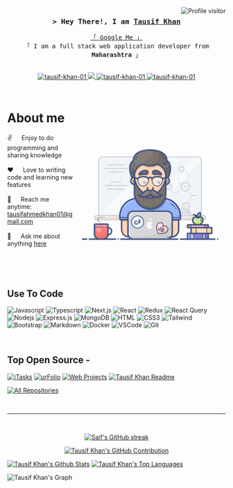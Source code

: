 <!--
<h2 align="center">
  Welcome to Tausif Khan World!
  <img src="https://media.giphy.com/media/hvRJCLFzcasrR4ia7z/giphy.gif" width="28">
</h2>
-->
<!--
<p align="center">
  <a href="https://github.com/tausif-khan-01"><img src="https://readme-typing-svg.herokuapp.com/?lines=Self%20Taught%20Programmer;Front%20End%20Developer;1.5%2B%20years%20of%20coding%20experience;Always%20learning%20new%20things&center=true&width=380&height=45"></a>
</p>

 -->

<a href="https://komarev.com/ghpvc/?username=tausif-khan-01">
  <img align="right" src="https://komarev.com/ghpvc/?username=tausif-khan-01&label=Visitors&color=0e75b6&style=flat" alt="Profile visitor" />
</a>


<!-- Intro  -->
<h3 align="center">
        <samp>&gt; Hey There!, I am
                <b><a target="_blank" href="https://tausif-khan-01.com">Tausif Khan</a></b>
        </samp>
</h3>

<p align="center"> 
  <samp>
    <a href="https://www.google.com/search?q=Tausif+Khan">「 Google Me 」</a>
    <br>
    「 I am a full stack web application developer from <b>Maharashtra</b> 」
    <br>
    <br>
  </samp>
</p>

<p align="center">
 <!-- <a href="https://tausif-khan-01.com" target="blank">
  <img src="https://img.shields.io/badge/Website-DC143C?style=for-the-badge&logo=medium&logoColor=white" alt="tausif-khan-01" />
 </a> -->
 <a href="https://linkedin.com/in/tausifkhan01" target="_blank">
  <img src="https://img.shields.io/badge/LinkedIn-0077B5?style=for-the-badge&logo=linkedin&logoColor=white" alt="tausif-khan-01"/>
 </a>
 <!-- <a href="https://dev.to/tausif-khan-01" target="_blank">
  <img src="https://img.shields.io/badge/dev.to-0A0A0A?style=for-the-badge&logo=dev.to&logoColor=white" alt="tausif-khan-01" />
 </a> -->
 <a href="https://twitter.com/TausifK32227303" target="_blank">
  <img src="https://img.shields.io/badge/Twitter-1DA1F2?style=for-the-badge&logo=twitter&logoColor=white" />
 </a>
 <a href="https://instagram.com/tausif_kh4n" target="_blank">
  <img src="https://img.shields.io/badge/Instagram-fe4164?style=for-the-badge&logo=instagram&logoColor=white" alt="tausif-khan-01" />
 </a> 
 <a href="https://www.facebook.com/profile.php?id=100057402939215" target="_blank">
  <img src="https://img.shields.io/badge/Facebook-20BEFF?&style=for-the-badge&logo=facebook&logoColor=white" alt="tausif-khan-01"  />
  </a> 
</p>
<br />

<!-- About Section -->

# About me

<p>
 <img align="right" width="350" src="/assets/programmer.gif" alt="Coding gif" />
  
 ✌️ &emsp; Enjoy to do programming and sharing knowledge <br/><br/>
 ❤️ &emsp; Love to writing code and learning new features<br/><br/>
 📧 &emsp; Reach me anytime: tausifahmedkhan01@gmail.com<br/><br/>
 💬 &emsp; Ask me about anything [here](https://github.com/tausif-khan-01/tausif-khan-01/issues)

</p>

<br/>
<br/>
<br/>

## Use To Code

![Javascript](https://img.shields.io/badge/Javascript-F0DB4F?style=for-the-badge&labelColor=black&logo=javascript&logoColor=F0DB4F)
![Typescript](https://img.shields.io/badge/Typescript-007acc?style=for-the-badge&labelColor=black&logo=typescript&logoColor=007acc)
![Next.js](https://img.shields.io/badge/next.js-000000?style=for-the-badge&logo=nextdotjs&logoColor=white)
![React](https://img.shields.io/badge/-React-61DBFB?style=for-the-badge&labelColor=black&logo=react&logoColor=61DBFB)
![Redux](https://img.shields.io/badge/Redux-593D88?style=for-the-badge&logo=redux&logoColor=white)
![React Query](https://img.shields.io/badge/-React_Query-FF4154?style=for-the-badge&logo=react%20query&logoColor=white)
![Nodejs](https://img.shields.io/badge/Nodejs-3C873A?style=for-the-badge&labelColor=black&logo=node.js&logoColor=3C873A)
![Express.js](https://img.shields.io/badge/Express.js-000000?style=for-the-badge&logo=express&logoColor=white)
![MongoDB](https://img.shields.io/badge/MongoDB-4EA94B?style=for-the-badge&logo=mongodb&logoColor=white)
![HTML](https://img.shields.io/badge/HTML5-E34F26?style=for-the-badge&logo=html5&logoColor=white)
![CSS3](https://img.shields.io/badge/CSS3-1572B6?style=for-the-badge&logo=css3&logoColor=white)
![Tailwind](https://img.shields.io/badge/Tailwind_CSS-092749?style=for-the-badge&logo=tailwindcss&logoColor=06B6D4&labelColor=000000)
![Bootstrap](https://img.shields.io/badge/Bootstrap-563D7C?style=for-the-badge&logo=bootstrap&logoColor=white)
![Markdown](https://img.shields.io/badge/Markdown-000000?style=for-the-badge&logo=markdown&logoColor=white)
![Docker](https://img.shields.io/badge/Docker-white?style=for-the-badge&logo=docker&logoColor=0db7ed)
![VSCode](https://img.shields.io/badge/Visual_Studio-0078d7?style=for-the-badge&logo=visual%20studio&logoColor=white)
![Git](https://img.shields.io/badge/Git-F05032?style=for-the-badge&logo=git&logoColor=white)

<!-- ![React Native](https://img.shields.io/badge/React_Native-20232A?style=for-the-badge&logo=react&logoColor=61DAFB) -->
<!-- ![SASS Badge](https://img.shields.io/badge/Sass-CC6699?style=for-the-badge&logo=sass&logoColor=white) -->
<!-- ![Ant-Design](https://img.shields.io/badge/AntDesign-0170FE?style=for-the-badge&logo=antdesign&logoColor=white) -->
<!--
![Strapi](https://img.shields.io/badge/strapi-2E7EEA?style=for-the-badge&logo=strapi&logoColor=white) -->

<br/>

## Top Open Source -

[![iTasks](https://github-readme-stats.vercel.app/api/pin/?username=tausif-khan-01&repo=weathernow&border_color=7F3FBF&bg_color=0D1117&title_color=C9D1D9&text_color=8B949E&icon_color=7F3FBF)](https://github.com/tausif-khan-01/itasks)
[![urFolio](https://github-readme-stats.vercel.app/api/pin/?username=tausif-khan-01&repo=Text2Speech&border_color=7F3FBF&bg_color=0D1117&title_color=C9D1D9&text_color=8B949E&icon_color=7F3FBF)](https://github.com/tausif-khan-01/urfolio)
[![Web Projects](https://github-readme-stats.vercel.app/api/pin/?username=tausif-khan-01&repo=Foody&border_color=7F3FBF&bg_color=0D1117&title_color=C9D1D9&text_color=8B949E&icon_color=7F3FBF)](https://github.com/tausif-khan-01/web-projects)
[![Tausif Khan Readme](https://github-readme-stats.vercel.app/api/pin/?username=tausif-khan-01&repo=myreadme&border_color=7F3FBF&bg_color=0D1117&title_color=C9D1D9&text_color=8B949E&icon_color=7F3FBF)](https://github.com/tausif-khan-01/tausif-khan-01)

<p align="left">
  <a href="https://github.com/tausif-khan-01?tab=repositories" target="_blank"><img alt="All Repositories" title="All Repositories" src="https://img.shields.io/badge/-All%20Repos-2962FF?style=for-the-badge&logo=koding&logoColor=white"/></a>
</p>

<br/>
<hr/>
<br/>

<p align="center">
  <a href="https://github.com/tausif-khan-01">
    <img src="https://github-readme-streak-stats.herokuapp.com/?user=tausif-khan-01&theme=radical&border=7F3FBF&background=0D1117" alt="Saif's GitHub streak"/>
  </a>
</p>

<p align="center">
  <a href="https://github.com/tausif-khan-01">
    <img src="https://github-profile-summary-cards.vercel.app/api/cards/profile-details?username=tausif-khan-01&theme=radical" alt="Tausif Khan's GitHub Contribution"/>
  </a>
</p>

<a> 
    <a href="https://github.com/tausif-khan-01"><img alt="Tausif Khan's Github Stats" src="https://denvercoder1-github-readme-stats.vercel.app/api?username=tausif-khan-01&show_icons=true&count_private=true&theme=react&border_color=7F3FBF&bg_color=0D1117&title_color=F85D7F&icon_color=F8D866" height="192px" width="49.5%"/></a>
  <a href="https://github.com/tausif-khan-01"><img alt="Tausif Khan's Top Languages" src="https://denvercoder1-github-readme-stats.vercel.app/api/top-langs/?username=tausif-khan-01&langs_count=8&layout=compact&theme=react&border_color=7F3FBF&bg_color=0D1117&title_color=F85D7F&icon_color=F8D866" height="192px" width="49.5%"/></a>
  <br/>
</a>

![Tausif Khan's Graph](https://github-readme-activity-graph.vercel.app/graph?username=tausif-khan-01&custom_title=Tausif%20Khan's%20GitHub%20Activity%20Graph&bg_color=0D1117&color=7F3FBF&line=7F3FBF&point=7F3FBF&area_color=FFFFFF&title_color=FFFFFF&area=true)

